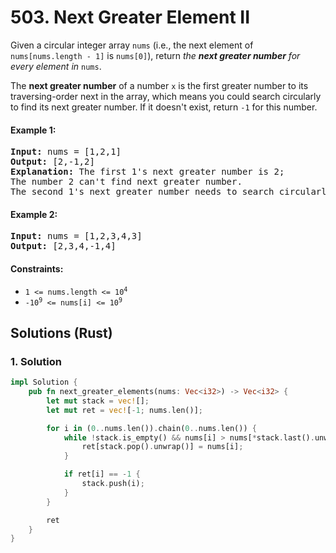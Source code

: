 # 503. Next Greater Element II
Given a circular integer array `nums` (i.e., the next element of `nums[nums.length - 1]` is `nums[0]`), return *the **next greater number** for every element in* `nums`.

The **next greater number** of a number `x` is the first greater number to its traversing-order next in the array, which means you could search circularly to find its next greater number. If it doesn't exist, return `-1` for this number.

#### Example 1:
<pre>
<strong>Input:</strong> nums = [1,2,1]
<strong>Output:</strong> [2,-1,2]
<strong>Explanation:</strong> The first 1's next greater number is 2;
The number 2 can't find next greater number.
The second 1's next greater number needs to search circularly, which is also 2.
</pre>

#### Example 2:
<pre>
<strong>Input:</strong> nums = [1,2,3,4,3]
<strong>Output:</strong> [2,3,4,-1,4]
</pre>

#### Constraints:
* <code>1 <= nums.length <= 10<sup>4</sup></code>
* <code>-10<sup>9</sup> <= nums[i] <= 10<sup>9</sup></code>

## Solutions (Rust)

### 1. Solution
```Rust
impl Solution {
    pub fn next_greater_elements(nums: Vec<i32>) -> Vec<i32> {
        let mut stack = vec![];
        let mut ret = vec![-1; nums.len()];

        for i in (0..nums.len()).chain(0..nums.len()) {
            while !stack.is_empty() && nums[i] > nums[*stack.last().unwrap()] {
                ret[stack.pop().unwrap()] = nums[i];
            }

            if ret[i] == -1 {
                stack.push(i);
            }
        }

        ret
    }
}
```
